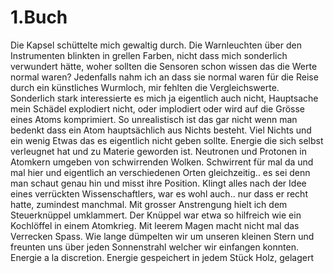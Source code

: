 # 1.Buch

Die Kapsel schüttelte mich gewaltig durch. Die Warnleuchten über den Instrumenten blinkten in grellen Farben, nicht dass mich sonderlich verwundert hätte, woher sollten die Sensoren schon wissen das die Werte normal waren? Jedenfalls nahm ich an dass sie normal waren für die Reise durch ein künstliches Wurmloch, mir fehlten die Vergleichswerte. Sonderlich stark interessierte es mich ja eigentlich auch nicht, Hauptsache mein Schädel explodiert nicht, oder implodiert oder wird auf die Grösse eines Atoms komprimiert. So unrealistisch ist das gar nicht wenn man bedenkt dass ein Atom hauptsächlich aus Nichts besteht. Viel Nichts und ein wenig Etwas das es eigentlich nicht geben sollte. Energie die sich selbst verleugnet hat und zu Materie geworden ist.
Neutronen und Protonen in Atomkern umgeben von schwirrenden Wolken. Schwirrent für mal da und mal hier und eigentlich an verschiedenen Orten gleichzeitig.. es sei denn man schaut genau hin und misst ihre Position. Klingt alles nach der Idee eines verrückten Wissenschaftlers, war es wohl auch.. nur dass er recht hatte, zumindest manchmal.
Mit grosser Anstrengung hielt ich dem Steuerknüppel umklammert. Der Knüppel war etwa so hilfreich wie ein Kochlöffel in einem Atomkrieg. Mit leerem Magen macht nicht mal das Verrecken Spass.
Wie lange dümpelten wir um unseren kleinen Stern und freunten uns über jeden Sonnenstrahl welcher wir einfangen konnten. Energie a la discretion. Energie gespeichert in jedem Stück Holz, gelagert
